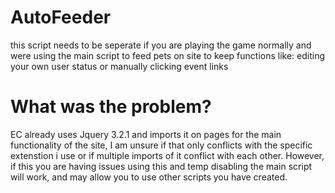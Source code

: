 # AutoFeeder
this script needs to be seperate if you are playing the game normally and were using the main script to feed pets on site to keep functions like: editing your own user status or manually clicking event links
# What was the problem?
EC already uses Jquery 3.2.1 and imports it on pages for the main functionality of the site, I am unsure if that only conflicts with the specific extenstion i use or if multiple imports of it conflict with each other. However, if this you are having issues using this and temp disabling the main script will work, and may allow you to use other scripts you have created.
